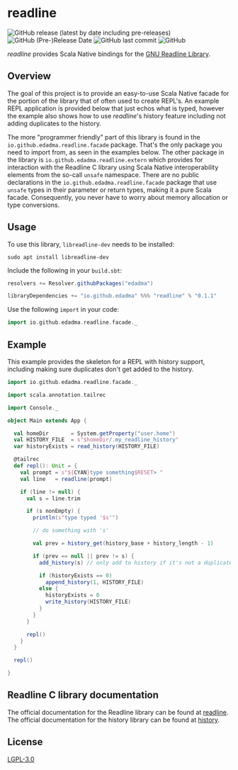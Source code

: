 readline
========

![GitHub release (latest by date including pre-releases)](https://img.shields.io/github/v/release/edadma/readline?include_prereleases) ![GitHub (Pre-)Release Date](https://img.shields.io/github/release-date-pre/edadma/readline) ![GitHub last commit](https://img.shields.io/github/last-commit/edadma/readline) ![GitHub](https://img.shields.io/github/license/edadma/readline)

*readline* provides Scala Native bindings for the [GNU Readline Library](https://tiswww.cwru.edu/php/chet/readline/rltop.html).

Overview
--------

The goal of this project is to provide an easy-to-use Scala Native facade for the portion of the library that of often used to create REPL's.  An example REPL application is provided below that just echos what is typed, however the example also shows how to use *readline*'s history feature including not adding duplicates to the history. 

The more "programmer friendly" part of this library is found in the `io.github.edadma.readline.facade` package.  That's the only package you need to import from, as seen in the examples below.  The other package in the library is `io.github.edadma.readline.extern` which provides for interaction with the Readline C library using Scala Native interoperability elements from the so-call `unsafe` namespace.  There are no public declarations in the `io.github.edadma.readline.facade` package that use `unsafe` types in their parameter or return types, making it a pure Scala facade.  Consequently, you never have to worry about memory allocation or type conversions.

Usage
-----

To use this library, `libreadline-dev` needs to be installed:

```shell
sudo apt install libreadline-dev
```

Include the following in your `build.sbt`:

```scala
resolvers += Resolver.githubPackages("edadma")

libraryDependencies += "io.github.edadma" %%% "readline" % "0.1.1"
```

Use the following `import` in your code:

```scala
import io.github.edadma.readline.facade._
```

Example
-------

This example provides the skeleton for a REPL with history support, including making sure duplicates don't get added to the history.

```scala
import io.github.edadma.readline.facade._

import scala.annotation.tailrec

import Console._

object Main extends App {

  val homeDir       = System.getProperty("user.home")
  val HISTORY_FILE  = s"$homeDir/.my_readline_history"
  var historyExists = read_history(HISTORY_FILE)

  @tailrec
  def repl(): Unit = {
    val prompt = s"${CYAN}type something$RESET> "
    val line   = readline(prompt)

    if (line != null) {
      val s = line.trim

      if (s nonEmpty) {
        println(s"type typed '$s'")

        // do something with 's'

        val prev = history_get(history_base + history_length - 1)

        if (prev == null || prev != s) {
          add_history(s) // only add to history if it's not a duplicate of the previous item

          if (historyExists == 0)
            append_history(1, HISTORY_FILE)
          else {
            historyExists = 0
            write_history(HISTORY_FILE)
          }
        }
      }

      repl()
    }
  }

  repl()

}
```

Readline C library documentation
--------------------------------

The official documentation for the Readline library can be found at [readline](https://tiswww.cwru.edu/php/chet/readline/readline.html#SEC23). The official documentation for the history library can be found at [history](https://tiswww.cwru.edu/php/chet/readline/history.html#SEC6).

License
-------

[LGPL-3.0](https://github.com/edadma/readline/blob/main/LICENSE)
